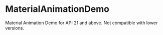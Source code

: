 # MaterialAnimationDemo

Material Animation Demo for API 21 and above. Not compatible with lower versions.
